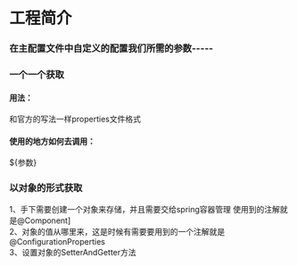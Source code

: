 # 工程简介
### 在主配置文件中自定义的配置我们所需的参数-----
### 一个一个获取
#### 用法：
和官方的写法一样properties文件格式
#### 使用的地方如何去调用：
${参数}
### 以对象的形式获取
1、手下需要创建一个对象来存储，并且需要交给spring容器管理
使用到的注解就是@Component]\
2、对象的值从哪里来，这是时候有需要要用到的一个注解就是
@ConfigurationProperties\
3、设置对象的SetterAndGetter方法


